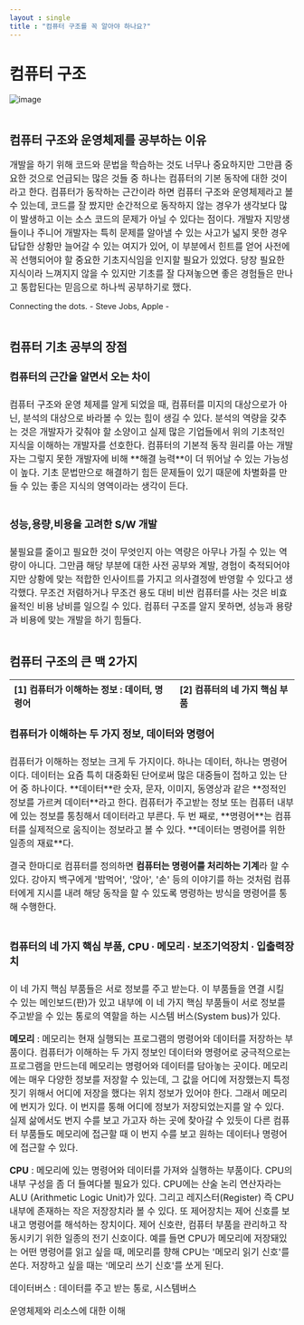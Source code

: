 ```yaml
---
layout : single
title : "컴퓨터 구조를 꼭 알아야 하나요?"
---
```


# **컴퓨터 구조**

![image](https://user-images.githubusercontent.com/116064230/217229788-fc151c2c-e22b-459e-985b-dea2b7dd6963.png)
<br>
<br>
## 컴퓨터 구조와 운영체제를 공부하는 이유
<span style="font-size:16px">개발을 하기 위해 코드와 문법을 학습하는 것도 너무나 중요하지만 그만큼 중요한 것으로 언급되는 많은 것들 중 하나는 컴퓨터의 기본 동작에 대한 것이라고 한다. 컴퓨터가 동작하는 근간이라 하면 컴퓨터 구조와 운영체제라고 볼 수 있는데, 코드를 잘 짰지만 순간적으로 동작하지 않는 경우가 생각보다 많이 발생하고 이는 소스 코드의 문제가 아닐 수 있다는 점이다. 개발자 지망생들이나 주니어 개발자는 특히 문제를 알아낼 수 있는 사고가 넓지 못한 경우 답답한 상황만 늘어갈 수 있는 여지가 있어, 이 부분에서 힌트를 얻어 사전에 꼭 선행되어야 할 중요한 기초지식임을 인지할 필요가 있었다. 당장 필요한 지식이라 느껴지지 않을 수 있지만 기초를 잘 다져놓으면 좋은 경험들은 만나고 통합된다는 믿음으로 하나씩 공부하기로 했다.

Connecting the dots. - Steve Jobs, Apple -
 </span>
<br>
<br>
## 컴퓨터 기초 공부의 장점
<h4 style="font-size:18px">컴퓨터의 근간을 알면서 오는 차이</h4>

<span style="font-size:16px">
컴퓨터 구조와 운영 체제를 알게 되었을 때, 컴퓨터를 미지의 대상으로가 아닌, 분석의 대상으로 바라볼 수 있는 힘이 생길 수 있다. 분석의 역량을 갖추는 것은 개발자가 갖춰야 할 소양이고 실제 많은 기업들에서 위의 기초적인 지식을 이해하는 개발자를 선호한다. 컴퓨터의 기본적 동작 원리를 아는 개발자는 그렇지 못한 개발자에 비해 **해결 능력**이 더 뛰어날 수 있는 가능성이 높다. 기초 문법만으로 해결하기 힘든 문제들이 있기 때문에 차별화를 만들 수 있는 좋은 지식의 영역이라는 생각이 든다.
</span>
<br>
<br>
<h4 style="font-size:18px">성능,용량,비용을 고려한 S/W 개발</h4>

<span style="font-size:16px">
불필요를 줄이고 필요한 것이 무엇인지 아는 역량은 아무나 가질 수 있는 역량이 아니다. 그만큼 해당 부분에 대한 사전 공부와 계발, 경험이 축적되어야지만 상황에 맞는 적합한 인사이트를 가지고 의사결정에 반영할 수 있다고 생각했다. 무조건 저렴하거나 무조건 용도 대비 비싼 컴퓨터를 사는 것은 비효율적인 비용 낭비를 일으킬 수 있다. 컴퓨터 구조를 알지 못하면, 성능과 용량과 비용에 맞는 개발을 하기 힘들다.
</span>
<br>
<br>

## 컴퓨터 구조의 큰 맥 2가지


| **[1] 컴퓨터가 이해하는 정보 : 데이터, 명령어** | **[2]** **컴퓨터의 네 가지 핵심 부품** |
| :---------------------------------------------- |:---------------------------------------------- |

<h4 style="font-size:18px">컴퓨터가 이해하는 두 가지 정보, 데이터와 명령어</h4>
<span style="font-size:16px">
컴퓨터가 이해하는 정보는 크게 두 가지이다. 하나는 데이터, 하나는 명령어이다. 데이터는 요즘 특히 대중화된 단어로써 많은 대중들이 접하고 있는 단어 중 하나이다. **데이터**란 숫자, 문자, 이미지, 동영상과 같은 **정적인 정보를 가르켜 데이터**라고 한다. 컴퓨터가 주고받는 정보 또는 컴퓨터 내부에 있는 정보를 통칭해서 데이터라고 부른다. 두 번 째로, **명령어**는 컴퓨터를 실제적으로 움직이는 정보라고 볼 수 있다. **데이터는 명령어를 위한 일종의 재료**다.
  
결국 한마디로 컴퓨터를 정의하면 **컴퓨터는 명령어를 처리하는 기계**라 할 수 있다. 강아지 백구에게 '밥먹어', '앉아', '손' 등의 이야기를 하는 것처럼 컴퓨터에게 지시를 내려 해당 동작을 할 수 있도록 명령하는 방식을 명령어를 통해 수행한다.
</span>
<br>
<br>
<h4 style="font-size:18px">컴퓨터의 네 가지 핵심 부품, CPU ∙ 메모리 ∙ 보조기억장치 ∙ 입출력장치</h4>
<span style="font-size:16px">
이 네 가지 핵심 부품들은 서로 정보를 주고 받는다. 이 부품들을 연결 시킬 수 있는 메인보드(판)가 있고 내부에 이 네 가지 핵심 부품들이 서로 정보를 주고받을 수 있는 통로의 역할을 하는 시스템 버스(System bus)가 있다.


**메모리** : 메모리는 현재 실행되는 프로그램의 명령어와 데이터를 저장하는 부품이다. 컴퓨터가 이해하는 두 가지 정보인 데이터와 명령어로 궁극적으로는 프로그램을 만드는데 메모리는 명령어와 데이터를 담아놓는 곳이다. 메모리에는 매우 다양한 정보를 저장할 수 있는데, 그 값을 어디에 저장했는지 특정짓기 위해서 어디에 저장을 했다는 위치 정보가 있어야 한다. 그래서 메모리에 번지가 있다. 이 번지를 통해 어디에 정보가 저장되었는지를 알 수 있다. 실제 삶에서도 번지 수를 보고 가고자 하는 곳에 찾아갈 수 있듯이 다른 컴퓨터 부품들도 메모리에 접근할 때 이 번지 수를 보고 원하는 데이터나 명령어에 접근할 수 있다.



**CPU** : 메모리에 있는 명령어와 데이터를 가져와 실행하는 부품이다. CPU의 내부 구성을 좀 더 들여다볼 필요가 있다. CPU에는 산술 논리 연산자라는 ALU (Arithmetic Logic Unit)가 있다. 그리고 레지스터(Register) 즉 CPU 내부에 존재하는 작은 저장장치라 볼 수 있다. 또 제어장치는 제어 신호를 보내고 명령어를 해석하는 장치이다. 제어 신호란, 컴퓨터 부품을 관리하고 작동시키기 위한 일종의 전기 신호이다. 예를 들면 CPU가 메모리에 저장돼있는 어떤 명령어를 읽고 싶을 때, 메모리를 향해 CPU는 '메모리 읽기 신호'를 쏜다. 저장하고 싶을 때는 '메모리 쓰기 신호'를 쏘게 된다.





데이터버스 : 데이터를 주고 받는 통로, 시스템버스



운영체제와 리소스에 대한 이해
</span>

